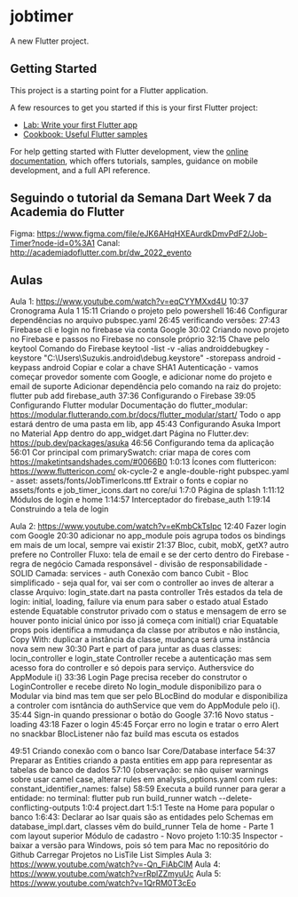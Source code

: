 # jobtimer

A new Flutter project.

## Getting Started

This project is a starting point for a Flutter application.

A few resources to get you started if this is your first Flutter project:

- [Lab: Write your first Flutter app](https://docs.flutter.dev/get-started/codelab)
- [Cookbook: Useful Flutter samples](https://docs.flutter.dev/cookbook)

For help getting started with Flutter development, view the
[online documentation](https://docs.flutter.dev/), which offers tutorials,
samples, guidance on mobile development, and a full API reference.

## Seguindo o tutorial da Semana Dart Week 7 da Academia do Flutter
Figma: https://www.figma.com/file/eJK6AHqHXEAurdkDmvPdF2/Job-Timer?node-id=0%3A1
Canal: http://academiadoflutter.com.br/dw_2022_evento

## Aulas
Aula 1: https://www.youtube.com/watch?v=eqCYYMXxd4U
10:37 Cronograma Aula 1
15:11 Criando o projeto pelo powershell
16:46 Configurar dependências no arquivo pubspec.yaml
26:45 verificando versões:
      27:43 Firebase cli e login no firebase via conta Google
30:02 Criando novo projeto no Firebase e passos no Firebase no console próprio
      32:15 Chave pelo keytool
      Comando do Firebase
    keytool -list -v -alias androiddebugkey -keystore "C:\Users\Suzukis\.android\debug.keystore" -storepass android -keypass android
    Copiar e colar a chave SHA1
    Autenticação - vamos começar provedor somente com Google, e adicionar nome do projeto e email de suporte
    Adicionar dependência pelo comando na raiz do projeto: flutter pub add firebase_auth
37:36 Configurando o Firebase
39:05 Configurando Flutter modular
      Documentação do flutter_modular: https://modular.flutterando.com.br/docs/flutter_modular/start/
      Todo o app estará dentro de uma pasta em lib, app
45:43 Configurando Asuka
      Import no Material App dentro do app_widget.dart
      Página no Flutter.dev: https://pub.dev/packages/asuka
46:56 Configurando tema da aplicação
56:01 Cor principal com primarySwatch: criar mapa  de cores com https://maketintsandshades.com/#0066B0
1:0:13 Ícones com fluttericon: https://www.fluttericon.com/ ok-cycle-2 e angle-double-right
       pubspec.yaml - asset: assets/fonts/JobTimerIcons.ttf
       Extrair o fonts e copiar no assets/fonts e job_timer_icons.dart no core/ui
1:7:0 Página de splash
1:11:12 Módulos de login e home
1:14:57 Interceptador do firebase_auth
1:19:14 Construindo a tela de login

Aula 2: https://www.youtube.com/watch?v=eKmbCkTsIpc
12:40 Fazer login com Google
      20:30 adicionar no app_module pois agrupa todos os bindings em mais de um local, sempre vai existir
      21:37 Bloc, cubit, mobX, getX? autro prefere no Controller
      Fluxo: tela de email e se der certo dentro do Firebase - regra de negócio
      Camada responsável - divisão de responsabilidade - SOLID
      Camada: services - auth
      Conexão com banco
      Cubit - Bloc simplificado - seja qual for, vai ser com o controller ao inves de alterar a classe
      Arquivo: login_state.dart na pasta controller
      Três estados da tela de login: initial, loading, failure via enum para saber o estado atual
      Estado estende Equatable
      construtor privado com o status e mensagem de erro se houver
      ponto inicial único por isso já começa com initial()
      criar Equatable props pois identifica a mmudança da classe por atributos e não instância, 
      Copy With: duplicar a instância da classe, mudança será uma instância nova sem new
      30:30 Part e part of para juntar as duas classes: locin_controller e login_state
      Controller recebe a autenticação mas sem acesso fora do controller e só depois para serviço.
      Authersvice do AppModule i()
      33:36 Login Page precisa receber do construtor o LoginController e recebe direto
      No login_module disponibilizo para o Modular via bind mas tem que ser pelo BLocBind do modular e disponibiliza a controler com isntância do authService que vem do AppModule pelo i().
      35:44 Sign-in quando pressionar o botão do Google
      37:16 Novo status - loading
      43:18 Fazer o login
      45:45 Forçar erro no login e tratar o erro
      Alert no snackbar
      BlocListener não faz build mas escuta os estados

49:51 Criando conexão com o banco Isar
      Core/Database interface
54:37 Preparar as Entities criando a pasta entities em app para representar as tabelas de banco de dados
57:10 (observação: se não quiser warnings sobre usar camel case, alterar rules em analysis_options.yaml com rules: constant_identifier_names: false)
58:59 Executa a build runner para gerar a entidade: no terminal:
flutter pub run build_runner watch --delete-conflicting-outputs
1:0:4 project.dart
1:5:1 Teste na Home para popular o banco
1:6:43: Declarar ao Isar quais são as entidades pelo Schemas em database_impl.dart, classes vêm do build_runner
Tela de home - Parte 1 com layout superior
Módulo de cadastro - Novo projeto
1:10:35 Inspector - baixar a versão para Windows, pois só tem para Mac no repositório do Github
Carregar Projetos no LisTile
List Simples
Aula 3: https://www.youtube.com/watch?v=-Qn_FiAbCIM
Aula 4: https://www.youtube.com/watch?v=rRplZZmyuUc
Aula 5: https://www.youtube.com/watch?v=1QrRM0T3cEo


